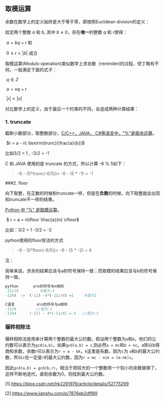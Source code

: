 ## 取模运算

余数在数学上的定义始终是大于等于零，即按照Euclidean division的定义：

给定两个整数 $a$ 和 $b$, 其中 $b \neq 0$，存在**唯一**的整数 $q$ 和 $r$使得：

​	$a = bq + r$ 和

​	$0 \leq r < |b|$ 成立

取模运算(Modulo operation)类似数学上求余数（reminder)的过程，但丁略有不同，一般满足下面的式子：

​			$q \in Z​$

​			$a = nq + r​$

​			$|r| < |n|​$

对比数学上的定义，由于最后一个约束的不同，会造成两种计算结果：

### 1. truncate

截断小数部分，取整数部分，<u>C/C++，JAVA， C#等语言中，"%"是取余运算</u>。

​		$r = a - n\  \textrm{trunc}(\frac{a}{b})​$

比如3/2 = 1 , -3/2 = -1

C 和 JAVA 使用的是 truncate 的方式，所以计算 -6 % 5如下：

> -6 - (5*trunc(-6/5))= -6 - (5 * -1) = -1

###2. floor

向下取整，在正数的时候和truncate一样，但是在**负数**的时候，向下取整就会出现和truncate不一样的结果。

<u>Python 中 "%" 是取模运算</u>。

​		$ r = a = n\lfloor \frac{a}{n} \rfloor​$

比如：3/2 = 1 -3/2 = -2

python使用的floor除法的方式

> -6 - (5*floor(-6/5))= -6 - (5 * -2) = 4

注：

简单来说，求余的结果应该与a的符号保持一致；而取模的结果应该与b的符号保持一致。

```python
python　　　　a%n的符号与n相同
-11//4          #值为-3
-11%4  ->  (-11) -4*(-11//4) =1     #值为1
```

```c
C语言　　　　　　a%n的符号与a相同
-11/4         //值为-2
-11%4      (-11) - 4*(-11/4) =-3   //值为-3
```

### 辗转相除法

辗转相除法是用来计算两个整数的最大公约数。假设两个整数为`a`和`b`，他们的公约数可以表示为`gcd(a,b)`。如果`gcd(a,b) = c`,则必然`a = mc`和`b = nc`。a除以b得商和余数，余数r可以表示为`r = a - bk`，`k`这里是系数。因为`c`为 `a`和`b`的最大公约数，所以`c`也一定是`r`的最大公约数，因为`r = mc - nck = (m-nk)c`。

因此`gcd(a,b) = gcd(b,r)`，相当于把较大的一个整数用一个较小的余数替换了，这样不断地迭代，直到余数为0，则找到最大公约数。

[1].https://blog.csdn.net/hk2291976/article/details/52775299

[2].https://www.jianshu.com/p/7876eb2dff89